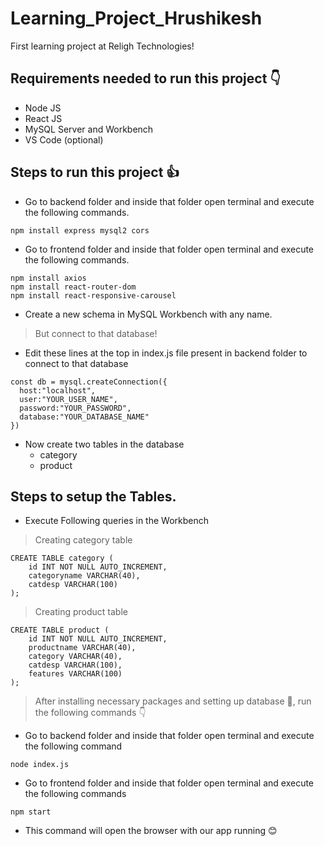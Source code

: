 # Learning_Project_Hrushikesh
First learning project at Religh Technologies!

## Requirements needed to run this project 👇
+ Node JS
+ React JS
+ MySQL Server and Workbench
+ VS Code (optional)

## Steps to run this project 👍
+ Go to backend folder and inside that folder open terminal and execute the following commands.
```
npm install express mysql2 cors
```
+ Go to frontend folder and inside that folder open terminal and execute the following commands.
```
npm install axios
npm install react-router-dom
npm install react-responsive-carousel
```
+ Create a new schema in MySQL Workbench with any name.
> But connect to that database!
+ Edit these lines at the top in index.js file present in backend folder to connect to that database 
```
const db = mysql.createConnection({
  host:"localhost",
  user:"YOUR_USER_NAME",
  password:"YOUR_PASSWORD",
  database:"YOUR_DATABASE_NAME"
})
```
+ Now create two tables in the database
  + category
  + product

## Steps to setup the Tables.
+ Execute Following queries in the Workbench
> Creating category table
```
CREATE TABLE category (
    id INT NOT NULL AUTO_INCREMENT,
    categoryname VARCHAR(40),
    catdesp VARCHAR(100)
);
```
> Creating product table
```
CREATE TABLE product (
    id INT NOT NULL AUTO_INCREMENT,
    productname VARCHAR(40),
    category VARCHAR(40),
    catdesp VARCHAR(100),
    features VARCHAR(100)
);
```
>After installing necessary packages and setting up database 🤘, run the following commands 👇
+ Go to backend folder and inside that folder open terminal and execute the following command
```
node index.js
```
+ Go to frontend folder and inside that folder open terminal and execute the following commands
```
npm start
```
+ This command will open the browser with our app running 😊
